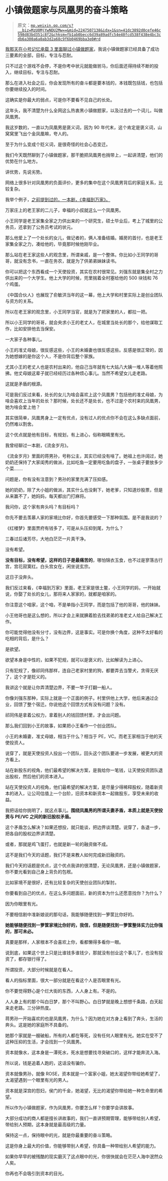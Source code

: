 # 小镇做题家与凤凰男的奋斗策略

> 原文：[`mp.weixin.qq.com/s?__biz=MzU0MjYwNDU2Mw==&mid=2247507138&idx=1&sn=41dc3892d0cefe46c598d83bd351c8f2&chksm=fb1ab0becc6d39a89adfc54e40fcd538f438e4bc3cdb6a300a6a0ab3d2a68c9f6b0469bba3e0#rd`](http://mp.weixin.qq.com/s?__biz=MzU0MjYwNDU2Mw==&mid=2247507138&idx=1&sn=41dc3892d0cefe46c598d83bd351c8f2&chksm=fb1ab0becc6d39a89adfc54e40fcd538f438e4bc3cdb6a300a6a0ab3d2a68c9f6b0469bba3e0#rd)

[我那天在小号记忆承载 3 里面聊过小镇做题家](http://mp.weixin.qq.com/s?__biz=MzU3NDc5Nzc0NQ==&mid=2247518990&idx=1&sn=b547c6a832b73854f8302c2662f43915&chksm=fd2e29d0ca59a0c67a2a965ce403c916a446ab6fcf76bcc792a749c6df07b66d65ca44453c3f&scene=21#wechat_redirect)，我说小镇做题家已经具备了成功三要素的全部，目标，专注与忍耐。 

只不过这个游戏不会停，不是你考中状元就能做驸马，你后面还得持续不断的投入，继续目标，专注与忍耐。 

那么在进入社会之后，你会发现所有的奋斗都是要本钱的，本钱既包括钱，也包括你要继续投入的时间。 

这确实是你最大的弱点，可是你不要看不见自己的长处。 

这年头，我不清楚为什么全网这么热衷黑小镇做题家，以及过去的一个词儿，叫做凤凰男。 

我这岁数的，一直以为凤凰男是褒义词，因为 90 年代末，这个肯定是褒义词，山窝窝里飞出个金凤凰嘛，夸人的。 

至于为什么变成个贬义词，是很奇怪的社会心态变迁。 

我们今天既然聊到了小镇做题家，那干脆把凤凰男也捎带上，一起讲清楚，他们的优势在什么地方。

讲优势，先说劣势。

网络上很多针对凤凰男的负面评价，更多的集中在这个凤凰男背后的家庭关系，比较复杂。

我举个例子，[之前提到过的，一本剧，《幸福到万家》。](http://mp.weixin.qq.com/s?__biz=MzU0MjYwNDU2Mw==&mid=2247507134&idx=1&sn=28f63cd60bba0a26949397f7c4cf7da6&chksm=fb1ab0c2cc6d39d432083ca8f9f3ac58191d9d512764dcfa60059f2de08c12b70f69b324f01f&scene=21#wechat_redirect) 

万家庄上的老王家的二儿子，幸福的小叔就这么一个凤凰男。

小王同学是老王家集全家之力供出来的一个研究生，硕士毕业后，考上了城里的公务员，还拿到了公务员考试的状元。

那么他爱上了一个处长的女儿，做记者的，俩人准备结婚。婚房的首付，也是老王家集全家之力，凑给他的，毕竟那时候他刚毕业。 

那么站在老王家这些人的观念里，所谓亲戚，是一个整体。你比如小王同学的哥哥，就没有念书，一直在务农，就是为了供弟弟妹妹读书。 

你可以把这个东西看成一个天使投资，其实在农村很常见。刘强东就是集全村之力供出来的一个大学生。他上大学的时候，兜里揣着全村塞给他的 500 块钱和 76 个鸡蛋。 

《中国合伙人》也展现了俞敏洪当年的这一幕，他上大学和村里实际上是创业团队与资方的关系。 

所以在老王家的观念里，小王同学当官，就是为了把家里的人，都拉一把。 

所以小王同学的哥哥，就会央求小王的老丈人，在城里当处长的那个，给他谋取工作，比如安排他去当保安。

一大家子各种事儿。 

小王的准丈母娘，很反感这些，小王的未婚妻也很反感这些。反感是很正常的，因为她想嫁的是你这个人，不是你背后整个家族。 

尤其小王的老丈人也是农村出来的，他自己当年就有七大姑八大姨一堆人等着他照拂。他丈母娘这辈子就已经经历过各种烦心事儿。当然不希望女儿走老路。

这就是矛盾的根源。

可是我们反过来看，处长的女儿为啥会喜欢上这个凤凰男？包括他的准丈母娘，为啥会喜欢上当年的处长？那时候，处长还不是处长，也不过是个农村来的凤凰男，她为啥会爱上他？ 

其实很简单，凤凰男身上一定有优点，没有过人的优点你不会在这么多缺点面前，仍然难以割舍。 

这个优点就是他有目标，有规划，有上进心，俗称眼睛里有光。 

我曾经聊过一本剧，《流金岁月》。 

《流金岁月》里面的蒋男孙，号称公主，其实已经没有啥了。她祖上也许阔过，她奶奶还保持了大家闺秀的做派，比如吃鱼一定要用吃鱼的盘子，一张桌子要放多少个菜.......

问题是，你有没有注意到？男孙的家里充满了压抑感。

她的奶奶，除了大小姐的做派，其实什么也没剩下，她老爹，只知道炒股票，但是从来赢不了，她妈妈，每天都出门打麻将。 

我问你，这个家有奔头吗？有目标吗？

你先不要去羡慕人家的家境比你好，你首先要感受一下那种氛围。是不是我说的？

《红楼梦》里面贾府有钱多了，可是从头压抑到尾，为什么？ 

三春过后诸芳尽，大地白茫茫一片真干净。

没有希望。 

****没有目标，没有希望，这样的日子是最痛苦的****，哪怕锦衣玉食，也不过是寥落古行宫，宫花寂寞红。白头宫女在，闲坐说玄宗。

这日子没奔头。 

我们反过来看，《幸福到万家》里面，老王家是很土鳖，小王同学的妈，一开始就说，你娶了处长的女儿，那将来人家家的，就都是咱家的。 

你注意这个咱家，这个咱，不是单指小王同学，而是包括了他的哥哥，他的妹妹。

小王他哥也是这么想的，所以才会上来就腆着脸去找弟弟的准老丈人给自己解决工作。

你可能觉得他没有分寸，没有边界，这是事实。可是你换个角度，这种不太好看的吃相的背后，是什么？ 

是欲望。

欲望本身是中性的，如果不犯规，就可以是褒义的，比如解读为上进心。 

只有犯规了，像祁同伟那样，连自己老家村里的狗，都要弄去当警犬，贪得无厌了，这个才是贬义的。

我讲这个就是让你弄清楚边界，不要一竿子打翻一船人。 

你像刘强东那种，实际上就是一个正面的例子。村里供他上大学，他后来通过企业，回馈了整个宿迁。你说他这个回馈方式有没有问题？没有。

祁同伟是拿着公权力，拿着别人的钱回馈村里，才会出问题。 

那么我们回到小王的故事，如果把小王看作一个创业团队。

小王的未婚妻，准丈母娘，相当于什么？相当于 PE，VC。而老王家相当于他的天使投资人。

说穿了，就是天使投资人投出一个团队，回头这个团队要进一步发展，被更大的资方看上。

站在新股东的视角，他们最希望的解决方案，是我给你一笔钱，让天使投资团队退出股权，然后他们的资本进入。

站在天使投资人的视角，他们最希望的解决方案，是尽量少得稀释股权，随着新资本的进入，让公司估值上一个台阶，旧资本和新资本一起做股东，享受未来的收益。

我把话给你挑明了，就这点事儿。****围绕凤凰男的所谓夫妻矛盾，本质上就是天使投资与 PE/VC 之间的新旧股权矛盾。**** 

这个矛盾怎么解决？如果还想投，就只能谈，把边界谈清楚。说穿了，各退一步，把各自的股权边界讲清楚。 

或者，那就是鸡飞蛋打，也就是新一轮的融资做不成。

这不是我们今天的话题，我们不是来教人如何完成新旧融资的。 

我们今天的话题是优点，这个优点我讲的很清楚，无论凤凰男，还是小镇做题家，你不要光看到自己身上背负的包袱。 

比如家境不是很好，还有比较复杂的天使创业团队的掣肘。 

你要看到自己的优点，在这么多问题面前，新的资本为什么还愿意找你？为什么？ 

因为你眼里有光。 

不要相信剧中准新娘说的那句话，我能够随便找到一箩筐比你好的。 

**她能够随便找到一箩筐家境比你好的，我信，但是随便找到一箩筐整体实力比你强的，那可未必。**

真要是那样，人家根本不会喜欢上你，看都懒得多看你一眼。

说到底，如果这个世上只是比谁钱多谁钱少，那就没有创业这个事儿了，也没有投资了，都存银行得了。

所谓投资，大部分时候就是在看人。

看人的指标里面，很大一部分就是在看这个人是否眼里有光。 

你不要觉得野心是个烂大街的东西，人人身上有。不是的。 

人人身上有的那个叫白日梦，那个不叫野心。白日梦就是晚上想想千条路，白天起来走老路。三分钟热度。

蒋男孙一开始喜欢的也是凤凰男，为什么？因为她在对方身上看到了奔头，生活的奔头。这是她的家庭所不具备的。

她那个家就是一艘破船，所有的人都在等死，没有任何人眼里有光。她实在受不了这种压抑的生活，才会找到一个凤凰男。 

资本就像水，这本身是一潭死水，死水是想要找寻突破口的，这样才能奔流入海。 

所以说，钱是追着人跑的，这话没有骗你。 

资本就像男孙，就像 ROSE，资本就是一个富家小姐，她太渴望你带给她希望了，太渴望遇到一个眼里有光的男人。

资本就是深宫的怨妇，侯门的千金，她渴望，无比的渴望你带给她一种生命里的希望。 

所以作为小镇做题家，作为凤凰男，你要怎么样？你要学会讲故事。

大部分成功的商人都是擅长讲故事的，我们一直讲预期管理，能够带给别人希望，带给别人预期，这本身就是最高级的力量。 

保持这一点，保持眼中的光，就是你最重要的奋斗策略。

这是你身上最大的价值，你能够带别人希望，你具备一种带给别人希望的能力。 

如果你早早的被残酷的现实磨灭了这点眼中的光，你很快就会在茫茫人海中泯然众人矣。

你再也不会吸引到资本的目光。